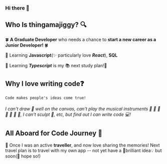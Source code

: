 ### Hi there 👋

<!--
**thingamajiggy/thingamajiggy** is a ✨ _special_ ✨ repository because its `README.md` (this file) appears on your GitHub profile.

Here are some ideas to get you started:

- 🔭 I’m currently working on ...
- 🌱 I’m currently learning ...
- 👯 I’m looking to collaborate on ...
- 🤔 I’m looking for help with ...
- 💬 Ask me about ...
- 📫 How to reach me: ...
- 😄 Pronouns: ...
- ⚡ Fun fact: ...
-->


## Who Is thingamajiggy? :mag:

:four_leaf_clover: **A Graduate Developer** who needs a chance to **start a new career as a Junior Developer!** :four_leaf_clover:

:star2: Learning **Javascript**(:sparkles: particularly love ***React***), **SQL**

:flashlight: Learning ***Typescript*** is my :books: next study plan!:musical_note:

## Why I love writing code:question:
```
Code makes people's ideas come true!
```
###### I can't draw :art: well on the canvas, can't play the musical instruments :musical_score: :musical_keyboard: :violin: :microphone: :trumpet: :saxophone: :guitar:, I can't sculpt :statue_of_liberty:, etc, but find out I can write code :computer:! ######

## All Aboard for Code Journey :steam_locomotive:

:christmas_tree: Once I was an active **traveller**, and now love sharing the memories! Next travel plan is to travel with my own app -- not yet have a :high_brightness:brilliant idea:bulb: but soon(:star2: hope so!)
